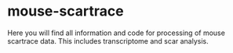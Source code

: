 # mouse-scartrace
Here you will find all information and code for processing of mouse scartrace data. This includes transcriptome and scar analysis.
